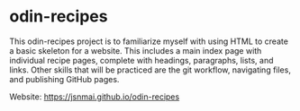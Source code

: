 # odin-recipes
<!-- write a brief introduction describing what the current project is and what skills you will have demonstrated once you have completed it. (You can also do this as a self-reflection at the end of the project, which is a good way to review what you have learned.) -->
This odin-recipes project is to familiarize myself with using HTML to create a basic skeleton for a website. This includes a main index page with individual recipe pages, complete with headings, paragraphs, lists, and links. Other skills that will be practiced are the git workflow, navigating files, and publishing GitHub pages.

Website: https://jsnmai.github.io/odin-recipes 